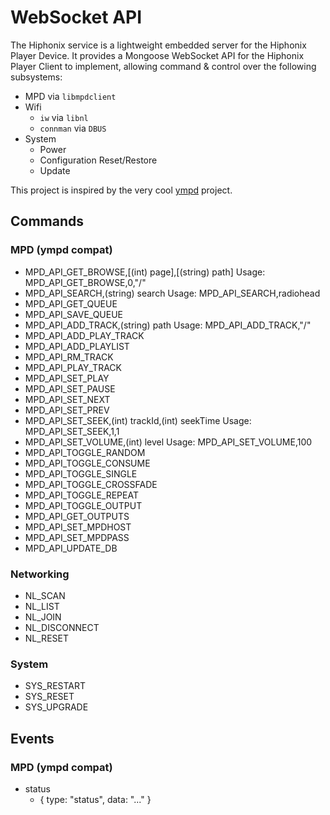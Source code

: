 # WebSocket API
The Hiphonix service is a lightweight embedded server for the Hiphonix Player Device. It provides a Mongoose WebSocket API for the Hiphonix Player Client to implement, allowing command & control over the following subsystems:

 * MPD via `libmpdclient`
 * Wifi
   - `iw` via `libnl`
   - `connman` via `DBUS`
 * System
   - Power
   - Configuration Reset/Restore
   - Update

This project is inspired by the very cool [ympd](http://github.com/notandy/ympd) project.

## Commands

### MPD (ympd compat)
 * MPD_API_GET_BROWSE,[(int) page],[(string) path]
    Usage: MPD_API_GET_BROWSE,0,"/"
 * MPD_API_SEARCH,(string) search
    Usage: MPD_API_SEARCH,radiohead
 * MPD_API_GET_QUEUE
 * MPD_API_SAVE_QUEUE
 * MPD_API_ADD_TRACK,(string) path
    Usage: MPD_API_ADD_TRACK,"/"
 * MPD_API_ADD_PLAY_TRACK
 * MPD_API_ADD_PLAYLIST
 * MPD_API_RM_TRACK
 * MPD_API_PLAY_TRACK
 * MPD_API_SET_PLAY
 * MPD_API_SET_PAUSE
 * MPD_API_SET_NEXT
 * MPD_API_SET_PREV
 * MPD_API_SET_SEEK,(int) trackId,(int) seekTime
    Usage: MPD_API_SET_SEEK,1,1
 * MPD_API_SET_VOLUME,(int) level
    Usage: MPD_API_SET_VOLUME,100
 * MPD_API_TOGGLE_RANDOM
 * MPD_API_TOGGLE_CONSUME
 * MPD_API_TOGGLE_SINGLE
 * MPD_API_TOGGLE_CROSSFADE
 * MPD_API_TOGGLE_REPEAT
 * MPD_API_TOGGLE_OUTPUT
 * MPD_API_GET_OUTPUTS
 * MPD_API_SET_MPDHOST
 * MPD_API_SET_MPDPASS
 * MPD_API_UPDATE_DB

### Networking
 * NL_SCAN
 * NL_LIST
 * NL_JOIN
 * NL_DISCONNECT
 * NL_RESET

### System
 * SYS_RESTART
 * SYS_RESET
 * SYS_UPGRADE

## Events

### MPD (ympd compat)
 * status
   - { type: "status", data: "..." }
